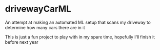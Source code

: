 # drivewayCarML
An attempt at making an automated ML setup that scans my driveway to determine how many cars there are in it

This is just a fun project to play with in my spare time, hopefully I'll finish it before next year
